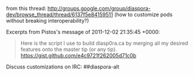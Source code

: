 from this thread:
http://groups.google.com/group/diaspora-dev/browse_thread/thread/6137f5e84159511 (how to customize pods without breaking interoperability?)

Excerpts from Pistos's message of 2011-12-02 21:35:45 +0000:

> Here is the script I use to build diasp0ra.ca by merging all my
> desired features onto the master tip (or any tip).
> https://gist.github.com/e4c9721f262005d71c0b

Discuss customizations on IRC: ##diaspora-alt


